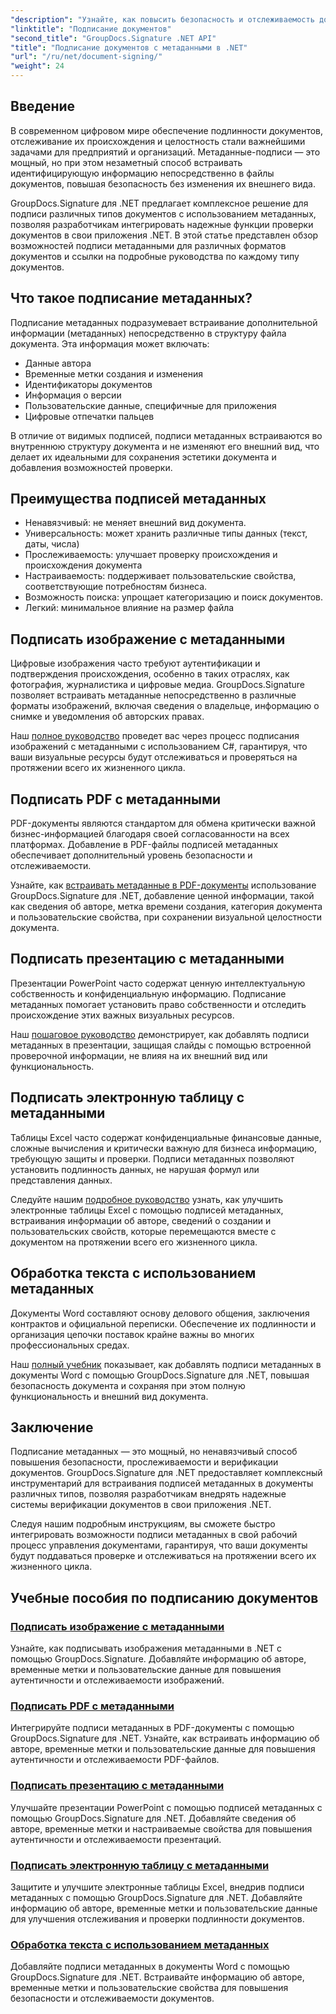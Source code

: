 ```yaml
---
"description": "Узнайте, как повысить безопасность и отслеживаемость документов, встраивая подписи метаданных в файлы различных форматов с помощью GroupDocs.Signature для .NET. Подробные руководства по работе с PDF, Word, Excel, PowerPoint и изображениями."
"linktitle": "Подписание документов"
"second_title": "GroupDocs.Signature .NET API"
"title": "Подписание документов с метаданными в .NET"
"url": "/ru/net/document-signing/"
"weight": 24
---
```


## Введение

В современном цифровом мире обеспечение подлинности документов, отслеживание их происхождения и целостность стали важнейшими задачами для предприятий и организаций. Метаданные-подписи — это мощный, но при этом незаметный способ встраивать идентифицирующую информацию непосредственно в файлы документов, повышая безопасность без изменения их внешнего вида.

GroupDocs.Signature для .NET предлагает комплексное решение для подписи различных типов документов с использованием метаданных, позволяя разработчикам интегрировать надежные функции проверки документов в свои приложения .NET. В этой статье представлен обзор возможностей подписи метаданными для различных форматов документов и ссылки на подробные руководства по каждому типу документов.

## Что такое подписание метаданных?

Подписание метаданных подразумевает встраивание дополнительной информации (метаданных) непосредственно в структуру файла документа. Эта информация может включать:

- Данные автора
- Временные метки создания и изменения
- Идентификаторы документов
- Информация о версии
- Пользовательские данные, специфичные для приложения
- Цифровые отпечатки пальцев

В отличие от видимых подписей, подписи метаданных встраиваются во внутреннюю структуру документа и не изменяют его внешний вид, что делает их идеальными для сохранения эстетики документа и добавления возможностей проверки.

## Преимущества подписей метаданных

- Ненавязчивый: не меняет внешний вид документа.
- Универсальность: может хранить различные типы данных (текст, даты, числа)
- Прослеживаемость: улучшает проверку происхождения и происхождения документа
- Настраиваемость: поддерживает пользовательские свойства, соответствующие потребностям бизнеса.
- Возможность поиска: упрощает категоризацию и поиск документов.
- Легкий: минимальное влияние на размер файла

## Подписать изображение с метаданными

Цифровые изображения часто требуют аутентификации и подтверждения происхождения, особенно в таких отраслях, как фотография, журналистика и цифровые медиа. GroupDocs.Signature позволяет встраивать метаданные непосредственно в различные форматы изображений, включая сведения о владельце, информацию о снимке и уведомления об авторских правах.

Наш [полное руководство](./sign-image-with-metadata/) проведет вас через процесс подписания изображений с метаданными с использованием C#, гарантируя, что ваши визуальные ресурсы будут отслеживаться и проверяться на протяжении всего их жизненного цикла.

## Подписать PDF с метаданными

PDF-документы являются стандартом для обмена критически важной бизнес-информацией благодаря своей согласованности на всех платформах. Добавление в PDF-файлы подписей метаданных обеспечивает дополнительный уровень безопасности и отслеживаемости.

Узнайте, как [встраивать метаданные в PDF-документы](./sign-pdf-with-metadata/) использование GroupDocs.Signature для .NET, добавление ценной информации, такой как сведения об авторе, метка времени создания, категория документа и пользовательские свойства, при сохранении визуальной целостности документа.

## Подписать презентацию с метаданными

Презентации PowerPoint часто содержат ценную интеллектуальную собственность и конфиденциальную информацию. Подписание метаданных помогает установить право собственности и отследить происхождение этих важных визуальных ресурсов.

Наш [пошаговое руководство](./sign-presentation-with-metadata/) демонстрирует, как добавлять подписи метаданных в презентации, защищая слайды с помощью встроенной проверочной информации, не влияя на их внешний вид или функциональность.

## Подписать электронную таблицу с метаданными

Таблицы Excel часто содержат конфиденциальные финансовые данные, сложные вычисления и критически важную для бизнеса информацию, требующую защиты и проверки. Подписи метаданных позволяют установить подлинность данных, не нарушая формул или представления данных.

Следуйте нашим [подробное руководство](./sign-spreadsheet-with-metadata/) узнать, как улучшить электронные таблицы Excel с помощью подписей метаданных, встраивания информации об авторе, сведений о создании и пользовательских свойств, которые перемещаются вместе с документом на протяжении всего его жизненного цикла.

## Обработка текста с использованием метаданных

Документы Word составляют основу делового общения, заключения контрактов и официальной переписки. Обеспечение их подлинности и организация цепочки поставок крайне важны во многих профессиональных средах.

Наш [полный учебник](./sign-word-processing-with-metadata/) показывает, как добавлять подписи метаданных в документы Word с помощью GroupDocs.Signature для .NET, повышая безопасность документа и сохраняя при этом полную функциональность и внешний вид документа.

## Заключение

Подписание метаданных — это мощный, но ненавязчивый способ повышения безопасности, прослеживаемости и верификации документов. GroupDocs.Signature для .NET предоставляет комплексный инструментарий для встраивания подписей метаданных в документы различных типов, позволяя разработчикам внедрять надежные системы верификации документов в свои приложения .NET.

Следуя нашим подробным инструкциям, вы сможете быстро интегрировать возможности подписи метаданных в свой рабочий процесс управления документами, гарантируя, что ваши документы будут поддаваться проверке и отслеживаться на протяжении всего их жизненного цикла.

## Учебные пособия по подписанию документов
### [Подписать изображение с метаданными](./sign-image-with-metadata/)
Узнайте, как подписывать изображения метаданными в .NET с помощью GroupDocs.Signature. Добавляйте информацию об авторе, временные метки и пользовательские данные для повышения аутентичности и отслеживаемости изображений.

### [Подписать PDF с метаданными](./sign-pdf-with-metadata/)
Интегрируйте подписи метаданных в PDF-документы с помощью GroupDocs.Signature для .NET. Узнайте, как встраивать информацию об авторе, временные метки и пользовательские данные для повышения аутентичности и отслеживаемости PDF-файлов.

### [Подписать презентацию с метаданными](./sign-presentation-with-metadata/)
Улучшайте презентации PowerPoint с помощью подписей метаданных с помощью GroupDocs.Signature для .NET. Добавляйте сведения об авторе, временные метки и настраиваемые свойства для повышения аутентичности и отслеживаемости презентаций.

### [Подписать электронную таблицу с метаданными](./sign-spreadsheet-with-metadata/)
Защитите и улучшите электронные таблицы Excel, внедрив подписи метаданных с помощью GroupDocs.Signature для .NET. Добавляйте информацию об авторе, временные метки и пользовательские данные для улучшения отслеживания и проверки подлинности документов.

### [Обработка текста с использованием метаданных](./sign-word-processing-with-metadata/)
Добавляйте подписи метаданных в документы Word с помощью GroupDocs.Signature для .NET. Встраивайте информацию об авторе, временные метки и пользовательские свойства для повышения безопасности и отслеживаемости документов.